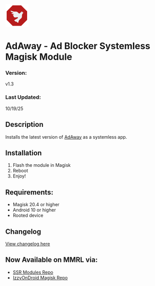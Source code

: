 ![AdAway](adaway.png)

# AdAway - Ad Blocker Systemless Magisk Module

### Version:
v1.3

### Last Updated:
10/19/25

## Description
Installs the latest version of [AdAway](https://github.com/AdAway/AdAway) as a systemless app.

## Installation 
1. Flash the module in Magisk
3. Reboot
4. Enjoy!

## Requirements:
- Magisk 20.4 or higher
- Android 10 or higher
- Rooted device

## Changelog
[View changelog here](https://raw.githubusercontent.com/PS2ClassicsVault/AdAway---Ad-Blocker-Systemless-Magisk-Module/refs/heads/main/changelog.md)

## Now Available on MMRL via:
- [SSR Modules Repo](https://mmrl.dev/repository/ssmithSSR/AdAwayMagiskModule?utm_medium=share&utm_source=com.dergoogler.mmrl)
- [IzzyOnDroid Magisk Repo](https://mmrl.dev/repository/aptoftisk/adawayadblocker?utm_medium=share&utm_source=com.dergoogler.mmrl)
